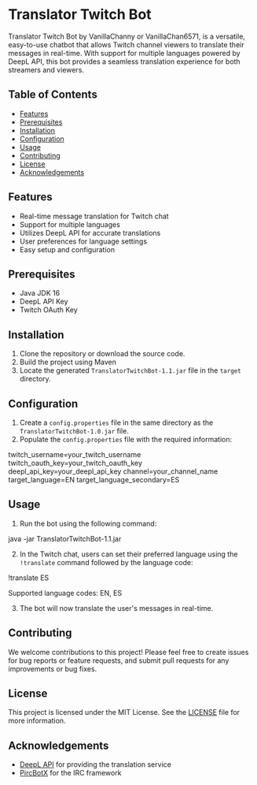 # Translator Twitch Bot

Translator Twitch Bot by VanillaChanny or VanillaChan6571, is a versatile, easy-to-use chatbot that allows Twitch channel viewers to translate their messages in real-time. With support for multiple languages powered by DeepL API, this bot provides a seamless translation experience for both streamers and viewers.

## Table of Contents
- [Features](#features)
- [Prerequisites](#prerequisites)
- [Installation](#installation)
- [Configuration](#configuration)
- [Usage](#usage)
- [Contributing](#contributing)
- [License](#license)
- [Acknowledgements](#acknowledgements)

## Features
- Real-time message translation for Twitch chat
- Support for multiple languages
- Utilizes DeepL API for accurate translations
- User preferences for language settings
- Easy setup and configuration

## Prerequisites
- Java JDK 16
- DeepL API Key
- Twitch OAuth Key

## Installation
1. Clone the repository or download the source code.
2. Build the project using Maven
3. Locate the generated `TranslatorTwitchBot-1.1.jar` file in the `target` directory.

## Configuration
1. Create a `config.properties` file in the same directory as the `TranslatorTwitchBot-1.0.jar` file.
2. Populate the `config.properties` file with the required information:

twitch_username=your_twitch_username
twitch_oauth_key=your_twitch_oauth_key
deepl_api_key=your_deepl_api_key
channel=your_channel_name
target_language=EN
target_language_secondary=ES

## Usage
1. Run the bot using the following command:

java -jar TranslatorTwitchBot-1.1.jar

2. In the Twitch chat, users can set their preferred language using the `!translate` command followed by the language code:

!translate ES


Supported language codes: EN, ES

3. The bot will now translate the user's messages in real-time.

## Contributing
We welcome contributions to this project! Please feel free to create issues for bug reports or feature requests, and submit pull requests for any improvements or bug fixes.

## License
This project is licensed under the MIT License. See the [LICENSE](LICENSE) file for more information.

## Acknowledgements
- [DeepL API](https://www.deepl.com/api.html) for providing the translation service
- [PircBotX](https://github.com/pircbotx/pircbotx) for the IRC framework
